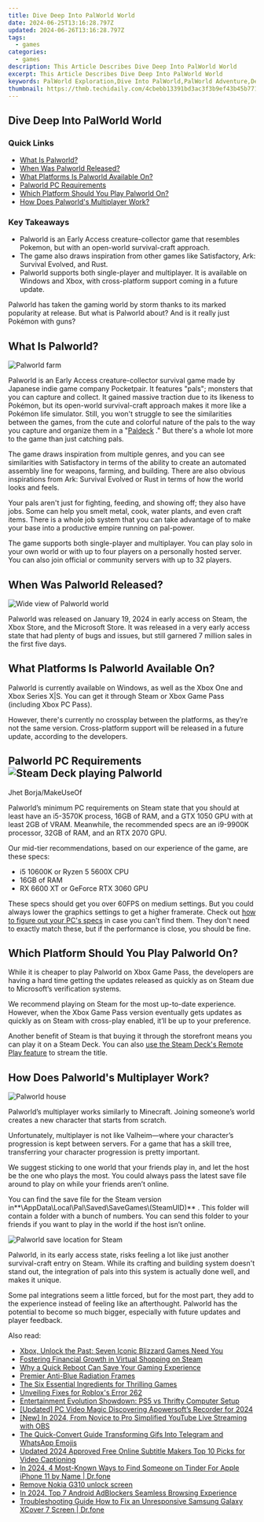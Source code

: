 ```yaml
---
title: Dive Deep Into PalWorld World
date: 2024-06-25T13:16:28.797Z
updated: 2024-06-26T13:16:28.797Z
tags:
  - games
categories:
  - games
description: This Article Describes Dive Deep Into PalWorld World
excerpt: This Article Describes Dive Deep Into PalWorld World
keywords: PalWorld Exploration,Dive Into PalWorld,PalWorld Adventure,Delve Into PalWorld,Discover PalWorld,PalWorld Universe,World of PalWorld
thumbnail: https://thmb.techidaily.com/4cbebb13391bd3ac3f3b9ef43b45b771ba69f0146a8bbd42e4f0e8dd5abd0510.jpg
---
```


## Dive Deep Into PalWorld World

### Quick Links

* [What Is Palworld?](#what-is-palworld)
* [When Was Palworld Released?](#when-was-palworld-released)
* [What Platforms Is Palworld Available On?](#what-platforms-is-palworld-available-on)
* [Palworld PC Requirements](#palworld-pc-requirements)
* [Which Platform Should You Play Palworld On?](#which-platform-should-you-play-palworld-on)
* [How Does Palworld's Multiplayer Work?](#how-does-palworld-39-s-multiplayer-work)

### Key Takeaways

* Palworld is an Early Access creature-collector game that resembles Pokemon, but with an open-world survival-craft approach.
* The game also draws inspiration from other games like Satisfactory, Ark: Survival Evolved, and Rust.
* Palworld supports both single-player and multiplayer. It is available on Windows and Xbox, with cross-platform support coming in a future update.

 Palworld has taken the gaming world by storm thanks to its marked popularity at release. But what is Palworld about? And is it really just Pokémon with guns?

## What Is Palworld?

![Palworld farm](https://static1.makeuseofimages.com/wordpress/wp-content/uploads/wm/2024/01/palworld-farm.jpg)

 Palworld is an Early Access creature-collector survival game made by Japanese indie game company Pocketpair. It features "pals"; monsters that you can capture and collect. It gained massive traction due to its likeness to Pokémon, but its open-world survival-craft approach makes it more like a Pokémon life simulator. Still, you won't struggle to see the similarities between the games, from the cute and colorful nature of the pals to the way you capture and organize them in a "[Paldeck](https://hardcoregamer.com/palworld/every-pal-paldeck/) ." But there's a whole lot more to the game than just catching pals.

 The game draws inspiration from multiple genres, and you can see similarities with Satisfactory in terms of the ability to create an automated assembly line for weapons, farming, and building. There are also obvious inspirations from Ark: Survival Evolved or Rust in terms of how the world looks and feels.

 Your pals aren't just for fighting, feeding, and showing off; they also have jobs. Some can help you smelt metal, cook, water plants, and even craft items. There is a whole job system that you can take advantage of to make your base into a productive empire running on pal-power.

 The game supports both single-player and multiplayer. You can play solo in your own world or with up to four players on a personally hosted server. You can also join official or community servers with up to 32 players.

## When Was Palworld Released?

![Wide view of Palworld world](https://static1.makeuseofimages.com/wordpress/wp-content/uploads/wm/2024/01/wide-view-of-palworld-world.jpg)

 Palworld was released on January 19, 2024 in early access on Steam, the Xbox Store, and the Microsoft Store. It was released in a very early access state that had plenty of bugs and issues, but still garnered 7 million sales in the first five days.

## What Platforms Is Palworld Available On?

 Palworld is currently available on Windows, as well as the Xbox One and Xbox Series X|S. You can get it through Steam or Xbox Game Pass (including Xbox PC Pass).

 However, there's currently no crossplay between the platforms, as they’re not the same version. Cross-platform support will be released in a future update, according to the developers.

## Palworld PC Requirements ![Steam Deck playing Palworld](https://static1.makeuseofimages.com/wordpress/wp-content/uploads/wm/2024/01/steam-deck-playing-palworld-1.JPG)

Jhet Borja/MakeUseOf

 Palworld’s minimum PC requirements on Steam state that you should at least have an i5-3570K process, 16GB of RAM, and a GTX 1050 GPU with at least 2GB of VRAM. Meanwhile, the recommended specs are an i9-9900K processor, 32GB of RAM, and an RTX 2070 GPU.

 Our mid-tier recommendations, based on our experience of the game, are these specs:

* i5 10600K or Ryzen 5 5600X CPU
* 16GB of RAM
* RX 6600 XT or GeForce RTX 3060 GPU

 These specs should get you over 60FPS on medium settings. But you could always lower the graphics settings to get a higher framerate. Check out [how to figure out your PC's specs](https://www.makeuseof.com/how-to-check-pc-specs/) in case you can't find them. They don't need to exactly match these, but if the performance is close, you should be fine.

## Which Platform Should You Play Palworld On?

 While it is cheaper to play Palworld on Xbox Game Pass, the developers are having a hard time getting the updates released as quickly as on Steam due to Microsoft’s verification systems.

 We recommend playing on Steam for the most up-to-date experience. However, when the Xbox Game Pass version eventually gets updates as quickly as on Steam with cross-play enabled, it’ll be up to your preference.

 Another benefit of Steam is that buying it through the storefront means you can play it on a Steam Deck. You can also [use the Steam Deck's Remote Play feature](https://www.makeuseof.com/steam-deck-remote-play-stream-games-from-pc/) to stream the title.

## How Does Palworld's Multiplayer Work?

![Palworld house](https://static1.makeuseofimages.com/wordpress/wp-content/uploads/wm/2024/01/palworld-house.jpg)

 Palworld’s multiplayer works similarly to Minecraft. Joining someone’s world creates a new character that starts from scratch.

 Unfortunately, multiplayer is not like Valheim—where your character’s progression is kept between servers. For a game that has a skill tree, transferring your character progression is pretty important.

 We suggest sticking to one world that your friends play in, and let the host be the one who plays the most. You could always pass the latest save file around to play on while your friends aren’t online.

 You can find the save file for the Steam version in**\\AppData\\Local\\Pal\\Saved\\SaveGames\\(SteamUID)** . This folder will contain a folder with a bunch of numbers. You can send this folder to your friends if you want to play in the world if the host isn’t online.

![Palworld save location for Steam](https://static1.makeuseofimages.com/wordpress/wp-content/uploads/2024/01/palworld-save-location-for-steam-2.jpg)

 Palworld, in its early access state, risks feeling a lot like just another survival-craft entry on Steam. While its crafting and building system doesn't stand out, the integration of pals into this system is actually done well, and makes it unique.

 Some pal integrations seem a little forced, but for the most part, they add to the experience instead of feeling like an afterthought. Palworld has the potential to become so much bigger, especially with future updates and player feedback.


<ins class="adsbygoogle"
     style="display:block"
     data-ad-format="autorelaxed"
     data-ad-client="ca-pub-7571918770474297"
     data-ad-slot="1223367746"></ins>



<ins class="adsbygoogle"
     style="display:block"
     data-ad-client="ca-pub-7571918770474297"
     data-ad-slot="8358498916"
     data-ad-format="auto"
     data-full-width-responsive="true"></ins>

<span class="atpl-alsoreadstyle">Also read:</span>
<div><ul>
<li><a href="https://games-able.techidaily.com/xbox-unlock-the-past-seven-iconic-blizzard-games-need-you/"><u>Xbox, Unlock the Past: Seven Iconic Blizzard Games Need You</u></a></li>
<li><a href="https://games-able.techidaily.com/fostering-financial-growth-in-virtual-shopping-on-steam/"><u>Fostering Financial Growth in Virtual Shopping on Steam</u></a></li>
<li><a href="https://games-able.techidaily.com/why-a-quick-reboot-can-save-your-gaming-experience/"><u>Why a Quick Reboot Can Save Your Gaming Experience</u></a></li>
<li><a href="https://games-able.techidaily.com/premier-anti-blue-radiation-frames/"><u>Premier Anti-Blue Radiation Frames</u></a></li>
<li><a href="https://games-able.techidaily.com/the-six-essential-ingredients-for-thrilling-games/"><u>The Six Essential Ingredients for Thrilling Games</u></a></li>
<li><a href="https://games-able.techidaily.com/unveiling-fixes-for-robloxs-error-262/"><u>Unveiling Fixes for Roblox's Error 262</u></a></li>
<li><a href="https://games-able.techidaily.com/entertainment-evolution-showdown-ps5-vs-thrifty-computer-setup/"><u>Entertainment Evolution Showdown: PS5 vs Thrifty Computer Setup</u></a></li>
<li><a href="https://visual-screen-recording.techidaily.com/updated-pc-video-magic-discovering-apowersofts-recorder-for-2024/"><u>[Updated] PC Video Magic  Discovering Apowersoft’s Recorder for 2024</u></a></li>
<li><a href="https://eaxpv-info.techidaily.com/new-in-2024-from-novice-to-pro-simplified-youtube-live-streaming-with-obs/"><u>[New] In 2024, From Novice to Pro  Simplified YouTube Live Streaming with OBS</u></a></li>
<li><a href="https://extra-lessons.techidaily.com/the-quick-convert-guide-transforming-gifs-into-telegram-and-whatsapp-emojis/"><u>The Quick-Convert Guide  Transforming Gifs Into Telegram and WhatsApp Emojis</u></a></li>
<li><a href="https://ai-video-tools.techidaily.com/updated-2024-approved-free-online-subtitle-makers-top-10-picks-for-video-captioning/"><u>Updated 2024 Approved Free Online Subtitle Makers Top 10 Picks for Video Captioning</u></a></li>
<li><a href="https://location-social.techidaily.com/in-2024-4-most-known-ways-to-find-someone-on-tinder-for-apple-iphone-11-by-name-drfone-by-drfone-virtual-ios/"><u>In 2024, 4 Most-Known Ways to Find Someone on Tinder For Apple iPhone 11 by Name | Dr.fone</u></a></li>
<li><a href="https://techidaily.com/remove-nokia-g310-unlock-screen-by-drfone-android-unlock-android-unlock/"><u>Remove Nokia G310 unlock screen</u></a></li>
<li><a href="https://youtube-help.techidaily.com/in-2024-top-7-android-adblockers-seamless-browsing-experience/"><u>In 2024, Top 7 Android AdBlockers  Seamless Browsing Experience</u></a></li>
<li><a href="https://howto.techidaily.com/troubleshooting-guide-how-to-fix-an-unresponsive-samsung-galaxy-xcover-7-screen-drfone-by-drfone-fix-android-problems-fix-android-problems/"><u>Troubleshooting Guide How to Fix an Unresponsive Samsung Galaxy XCover 7 Screen | Dr.fone</u></a></li>
</ul></div>
